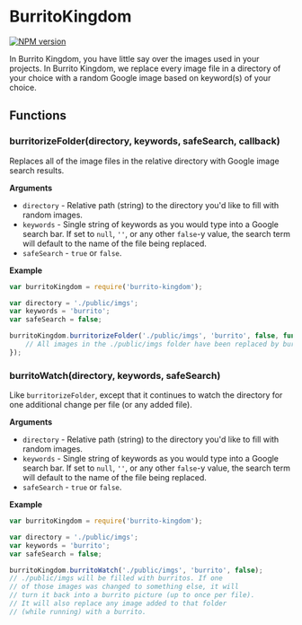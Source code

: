 # BurritoKingdom

[![NPM version](http://img.shields.io/npm/v/burrito-kingdom.svg)](https://www.npmjs.org/package/burrito-kingdom)

In Burrito Kingdom, you have little say over the images used in your projects. In Burrito Kingdom, we replace every image file in a directory of your choice with a random Google image based on keyword(s) of your choice.

## Functions
### burritorizeFolder(directory, keywords, safeSearch, callback)

Replaces all of the image files in the relative directory with Google image search results.

__Arguments__

* `directory` - Relative path (string) to the directory you'd like to fill with random images.
* `keywords` - Single string of keywords as you would type into a Google search bar. If set to `null`, `''`, or any other `false`-y value, the search term will default to the name of the file being replaced.
* `safeSearch` - `true` or `false`.

__Example__

```js
var burritoKingdom = require('burrito-kingdom');

var directory = './public/imgs';
var keywords = 'burrito';
var safeSearch = false;

burritoKingdom.burritorizeFolder('./public/imgs', 'burrito', false, function(){
	// All images in the ./public/imgs folder have been replaced by burritos!
});

```

### burritoWatch(directory, keywords, safeSearch)

Like `burritorizeFolder`, except that it continues to watch the directory for one additional change per file (or any added file).

__Arguments__

* `directory` - Relative path (string) to the directory you'd like to fill with random images.
* `keywords` - Single string of keywords as you would type into a Google search bar. If set to `null`, `''`, or any other `false`-y value, the search term will default to the name of the file being replaced.
* `safeSearch` - `true` or `false`.

__Example__

```js
var burritoKingdom = require('burrito-kingdom');

var directory = './public/imgs';
var keywords = 'burrito';
var safeSearch = false;

burritoKingdom.burritoWatch('./public/imgs', 'burrito', false);
// ./public/imgs will be filled with burritos. If one
// of those images was changed to something else, it will
// turn it back into a burrito picture (up to once per file).
// It will also replace any image added to that folder
// (while running) with a burrito.

```